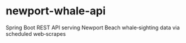 # newport-whale-api

Spring Boot REST API serving Newport Beach whale‐sighting data via scheduled web‐scrapes
